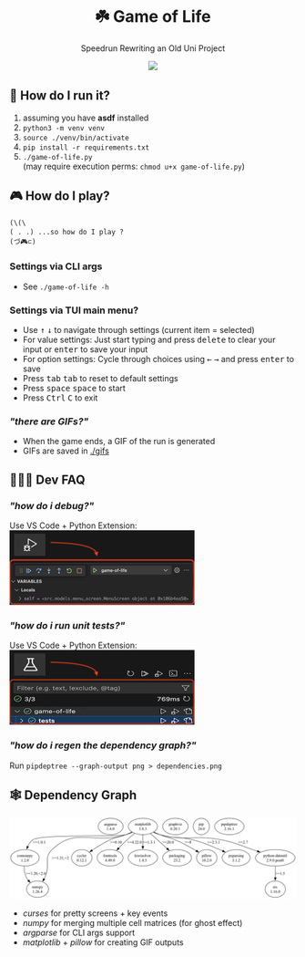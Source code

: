 <div align="center">
  <h1>☘️ Game of Life</h1>
  <p>Speedrun Rewriting an Old Uni Project</p>
    <img src="README/gol-demo-all.gif">
</div>

## 🔌 How do I run it?

1. assuming you have **asdf** installed
2. `python3 -m venv venv`
3. `source ./venv/bin/activate`
4. `pip install -r requirements.txt`
5. `./game-of-life.py`  
  (may require execution perms: `chmod u+x game-of-life.py`)


## 🎮 How do I play?
```
(\(\
( . .) ...so how do I play ?
(づ🎮⊂)
```

### Settings via CLI args
- See `./game-of-life -h`

### Settings via TUI main menu?
- Use <kbd>↑</kbd> <kbd>↓</kbd> to navigate through settings (current item = selected)
- For value settings: Just start typing and press <kbd>delete</kbd> to clear your input or <kbd>enter</kbd> to save your input
- For option settings: Cycle through choices using <kbd>←</kbd> <kbd>→</kbd> and press <kbd>enter</kbd> to save 
- Press <kbd>tab</kbd> <kbd>tab</kbd> to reset to default settings
- Press <kbd>space</kbd> <kbd>space</kbd> to start
- Press <kbd>Ctrl</kbd> <kbd>C</kbd> to exit

### _"there are GIFs?"_
- When the game ends, a GIF of the run is generated
- GIFs are saved in [./gifs](./gifs/)

## 🧑🏻‍💻 Dev FAQ

### _"how do i debug?"_

Use VS Code + Python Extension:  
![how to debug](README/how-to-debug.png)

### _"how do i run unit tests?"_

Use VS Code + Python Extension:  
![how to test](README/how-to-test.png)

### _"how do i regen the dependency graph?"_

Run `pipdeptree --graph-output png > dependencies.png`

## 🕸️ Dependency Graph

<img src="README/dependency-graph.png">

- _curses_ for pretty screens + key events
- _numpy_ for merging multiple cell matrices (for ghost effect)
- _argparse_ for CLI args support
- _matplotlib_ + _pillow_ for creating GIF outputs
